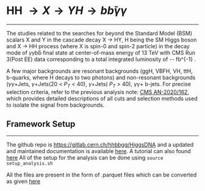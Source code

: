#  HH $\longrightarrow X \longrightarrow YH \longrightarrow bb̄\gamma\gamma$
---

The studies related to the searches for beyond the Standard
Model (BSM) scalars X and Y in the cascade decay X $\longrightarrow$ HY, H being the SM Higgs boson and X $\longrightarrow$ HH process (where X is spin-0 and spin-2 particle) in the decay mode of $\gamma\gamma$bb̄ final state at center-of-mass energy of 13 TeV with CMS Run 3(Post EE) data corresponding to a total integrated luminosity of -- fb^{-1} .

A few major backgrounds are resonant backgrounds (ggH, VBFH, VH, ttH, b-quarks, where H decays to two photons) and non-resonant backgrounds ($\gamma\gamma$+Jets, $\gamma$+Jets(20 < $P_T$ < 40), $\gamma$+Jets( $P_T$ > 40), $\gamma\gamma$+ b-jets. For precise selection criteria, refer to the previous analysis note: [CMS AN-2020/162](https://cms.cern.ch/iCMS/jsp/db_notes/noteInfo.jsp?cmsnoteid=CMS%20AN-2020/162), which provides detailed descriptions of all cuts and selection methods used to isolate the signal from backgrounds.


## Framework Setup
---
The github repo is https://gitlab.cern.ch/hhbbgg/HiggsDNA and a updated and maintained documentation is available [here](https://higgs-dna.readthedocs.io/en/latest/index.html#). A tutorial can also found [here](https://indico.cern.ch/event/1360961/contributions/5777678/attachments/2788218/4861762/HiggsDNA_tutorial.pdf)
All of the setup for the analysis can be done using `source setup_analysis.sh`

All the files are present in the form of .parquet files which can be converted as given [here](https://higgs-dna.readthedocs.io/en/latest/output_grooming.html)
```python3 scripts/postprocessing/convert_parquet_to_root.py ../Run3_2022postEE_merged/GGJets.parquet ../output_root/GGJets.root mc 
```
